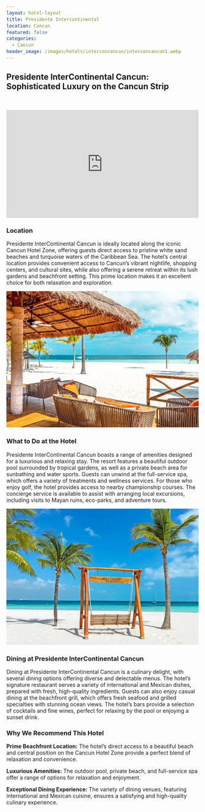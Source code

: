 ```yaml
---
layout: hotel-layout
title: Presidente Intercontinental
location: Cancun
featured: false
categories:
  - Cancun
header_image: /images/hotels/interconcancun/interconcancun1.webp
---
```

## Presidente InterContinental Cancun: Sophisticated Luxury on the Cancun Strip

&nbsp;

<style>.embed-container { position: relative; padding-bottom: 56.25%; height: 0; overflow: hidden; max-width: 100%; } .embed-container iframe, .embed-container object, .embed-container embed { position: absolute; top: 0; left: 0; width: 100%; height: 100%; }</style>

<div class="embed-container"><iframe src="https://www.youtube.com/embed/vzQQG53Y4WQ" frameborder="0" allowfullscreen=""></iframe></div>

### Location

Presidente InterContinental Cancun is ideally located along the iconic Cancun Hotel Zone, offering guests direct access to pristine white sand beaches and turquoise waters of the Caribbean Sea. The hotel’s central location provides convenient access to Cancun’s vibrant nightlife, shopping centers, and cultural sites, while also offering a serene retreat within its lush gardens and beachfront setting. This prime location makes it an excellent choice for both relaxation and exploration.

![](/images/hotels/interconcancun/interconcancun3.webp)

### What to Do at the Hotel

Presidente InterContinental Cancun boasts a range of amenities designed for a luxurious and relaxing stay. The resort features a beautiful outdoor pool surrounded by tropical gardens, as well as a private beach area for sunbathing and water sports. Guests can unwind at the full-service spa, which offers a variety of treatments and wellness services. For those who enjoy golf, the hotel provides access to nearby championship courses. The concierge service is available to assist with arranging local excursions, including visits to Mayan ruins, eco-parks, and adventure tours.

![](/images/hotels/interconcancun/interconcancun4.webp)

### Dining at Presidente InterContinental Cancun

Dining at Presidente InterContinental Cancun is a culinary delight, with several dining options offering diverse and delectable menus. The hotel’s signature restaurant serves a variety of international and Mexican dishes, prepared with fresh, high-quality ingredients. Guests can also enjoy casual dining at the beachfront grill, which offers fresh seafood and grilled specialties with stunning ocean views. The hotel’s bars provide a selection of cocktails and fine wines, perfect for relaxing by the pool or enjoying a sunset drink.

### Why We Recommend This Hotel

**Prime Beachfront Location:** The hotel’s direct access to a beautiful beach and central position on the Cancun Hotel Zone provide a perfect blend of relaxation and convenience.&nbsp;

**Luxurious Amenities:** The outdoor pool, private beach, and full-service spa offer a range of options for relaxation and enjoyment.&nbsp;

**Exceptional Dining Experience:** The variety of dining venues, featuring international and Mexican cuisine, ensures a satisfying and high-quality culinary experience.&nbsp;

